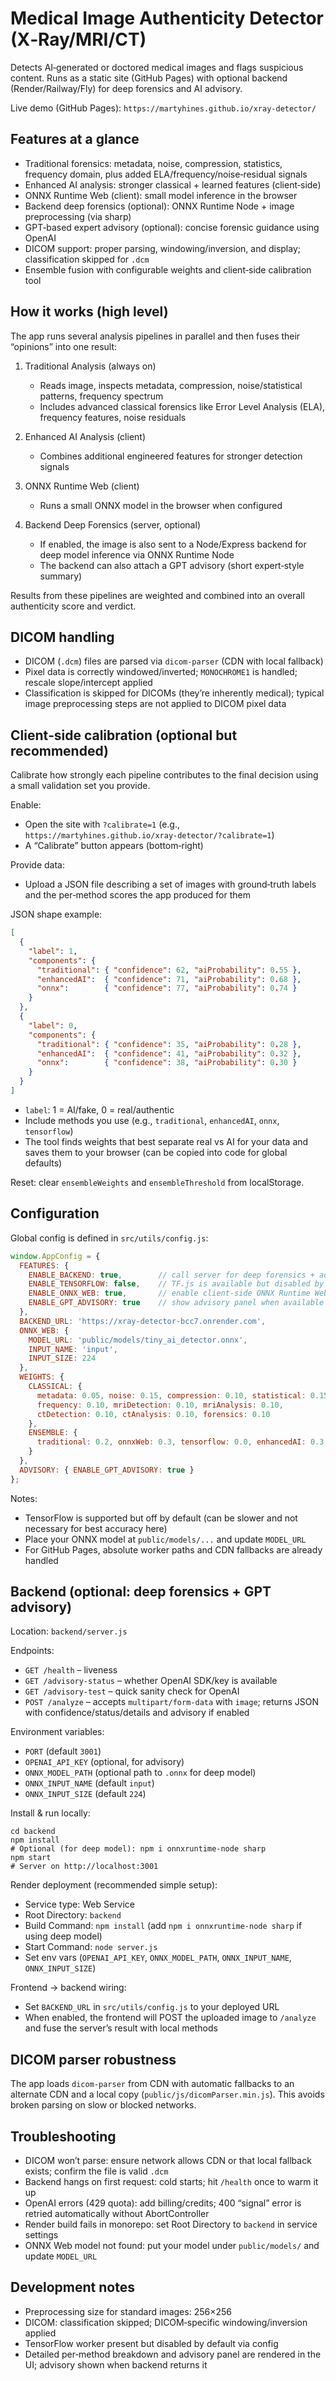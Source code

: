 # Medical Image Authenticity Detector (X‑Ray/MRI/CT)

Detects AI‑generated or doctored medical images and flags suspicious content. Runs as a static site (GitHub Pages) with optional backend (Render/Railway/Fly) for deep forensics and AI advisory.

Live demo (GitHub Pages): `https://martyhines.github.io/xray-detector/`

## Features at a glance
- Traditional forensics: metadata, noise, compression, statistics, frequency domain, plus added ELA/frequency/noise‑residual signals
- Enhanced AI analysis: stronger classical + learned features (client‑side)
- ONNX Runtime Web (client): small model inference in the browser
- Backend deep forensics (optional): ONNX Runtime Node + image preprocessing (via sharp)
- GPT‑based expert advisory (optional): concise forensic guidance using OpenAI
- DICOM support: proper parsing, windowing/inversion, and display; classification skipped for `.dcm`
- Ensemble fusion with configurable weights and client‑side calibration tool

## How it works (high level)
The app runs several analysis pipelines in parallel and then fuses their “opinions” into one result:

1) Traditional Analysis (always on)
   - Reads image, inspects metadata, compression, noise/statistical patterns, frequency spectrum
   - Includes advanced classical forensics like Error Level Analysis (ELA), frequency features, noise residuals

2) Enhanced AI Analysis (client)
   - Combines additional engineered features for stronger detection signals

3) ONNX Runtime Web (client)
   - Runs a small ONNX model in the browser when configured

4) Backend Deep Forensics (server, optional)
   - If enabled, the image is also sent to a Node/Express backend for deep model inference via ONNX Runtime Node
   - The backend can also attach a GPT advisory (short expert‑style summary)

Results from these pipelines are weighted and combined into an overall authenticity score and verdict.

## DICOM handling
- DICOM (`.dcm`) files are parsed via `dicom-parser` (CDN with local fallback)
- Pixel data is correctly windowed/inverted; `MONOCHROME1` is handled; rescale slope/intercept applied
- Classification is skipped for DICOMs (they’re inherently medical); typical image preprocessing steps are not applied to DICOM pixel data

## Client‑side calibration (optional but recommended)
Calibrate how strongly each pipeline contributes to the final decision using a small validation set you provide.

Enable:
- Open the site with `?calibrate=1` (e.g., `https://martyhines.github.io/xray-detector/?calibrate=1`)
- A “Calibrate” button appears (bottom‑right)

Provide data:
- Upload a JSON file describing a set of images with ground‑truth labels and the per‑method scores the app produced for them

JSON shape example:
```json
[
  {
    "label": 1,
    "components": {
      "traditional": { "confidence": 62, "aiProbability": 0.55 },
      "enhancedAI":  { "confidence": 71, "aiProbability": 0.68 },
      "onnx":        { "confidence": 77, "aiProbability": 0.74 }
    }
  },
  {
    "label": 0,
    "components": {
      "traditional": { "confidence": 35, "aiProbability": 0.28 },
      "enhancedAI":  { "confidence": 41, "aiProbability": 0.32 },
      "onnx":        { "confidence": 38, "aiProbability": 0.30 }
    }
  }
]
```
- `label`: 1 = AI/fake, 0 = real/authentic
- Include methods you use (e.g., `traditional`, `enhancedAI`, `onnx`, `tensorflow`)
- The tool finds weights that best separate real vs AI for your data and saves them to your browser (can be copied into code for global defaults)

Reset: clear `ensembleWeights` and `ensembleThreshold` from localStorage.

## Configuration
Global config is defined in `src/utils/config.js`:

```js
window.AppConfig = {
  FEATURES: {
    ENABLE_BACKEND: true,        // call server for deep forensics + advisory
    ENABLE_TENSORFLOW: false,    // TF.js is available but disabled by default
    ENABLE_ONNX_WEB: true,       // enable client‑side ONNX Runtime Web
    ENABLE_GPT_ADVISORY: true    // show advisory panel when available
  },
  BACKEND_URL: 'https://xray-detector-bcc7.onrender.com',
  ONNX_WEB: {
    MODEL_URL: 'public/models/tiny_ai_detector.onnx',
    INPUT_NAME: 'input',
    INPUT_SIZE: 224
  },
  WEIGHTS: {
    CLASSICAL: {
      metadata: 0.05, noise: 0.15, compression: 0.10, statistical: 0.15,
      frequency: 0.10, mriDetection: 0.10, mriAnalysis: 0.10,
      ctDetection: 0.10, ctAnalysis: 0.10, forensics: 0.10
    },
    ENSEMBLE: {
      traditional: 0.2, onnxWeb: 0.3, tensorflow: 0.0, enhancedAI: 0.3, backend: 0.2
    }
  },
  ADVISORY: { ENABLE_GPT_ADVISORY: true }
};
```

Notes:
- TensorFlow is supported but off by default (can be slower and not necessary for best accuracy here)
- Place your ONNX model at `public/models/...` and update `MODEL_URL`
- For GitHub Pages, absolute worker paths and CDN fallbacks are already handled

## Backend (optional: deep forensics + GPT advisory)
Location: `backend/server.js`

Endpoints:
- `GET /health` – liveness
- `GET /advisory-status` – whether OpenAI SDK/key is available
- `GET /advisory-test` – quick sanity check for OpenAI
- `POST /analyze` – accepts `multipart/form-data` with `image`; returns JSON with confidence/status/details and advisory if enabled

Environment variables:
- `PORT` (default `3001`)
- `OPENAI_API_KEY` (optional, for advisory)
- `ONNX_MODEL_PATH` (optional path to `.onnx` for deep model)
- `ONNX_INPUT_NAME` (default `input`)
- `ONNX_INPUT_SIZE` (default `224`)

Install & run locally:
```
cd backend
npm install
# Optional (for deep model): npm i onnxruntime-node sharp
npm start
# Server on http://localhost:3001
```

Render deployment (recommended simple setup):
- Service type: Web Service
- Root Directory: `backend`
- Build Command: `npm install` (add `npm i onnxruntime-node sharp` if using deep model)
- Start Command: `node server.js`
- Set env vars (`OPENAI_API_KEY`, `ONNX_MODEL_PATH`, `ONNX_INPUT_NAME`, `ONNX_INPUT_SIZE`)

Frontend → backend wiring:
- Set `BACKEND_URL` in `src/utils/config.js` to your deployed URL
- When enabled, the frontend will POST the uploaded image to `/analyze` and fuse the server’s result with local methods

## DICOM parser robustness
The app loads `dicom-parser` from CDN with automatic fallbacks to an alternate CDN and a local copy (`public/js/dicomParser.min.js`). This avoids broken parsing on slow or blocked networks.

## Troubleshooting
- DICOM won’t parse: ensure network allows CDN or that local fallback exists; confirm the file is valid `.dcm`
- Backend hangs on first request: cold starts; hit `/health` once to warm it up
- OpenAI errors (429 quota): add billing/credits; 400 “signal” error is retried automatically without AbortController
- Render build fails in monorepo: set Root Directory to `backend` in service settings
- ONNX Web model not found: put your model under `public/models/` and update `MODEL_URL`

## Development notes
- Preprocessing size for standard images: 256×256
- DICOM: classification skipped; DICOM‑specific windowing/inversion applied
- TensorFlow worker present but disabled by default via config
- Detailed per‑method breakdown and advisory panel are rendered in the UI; advisory shown when backend returns it

